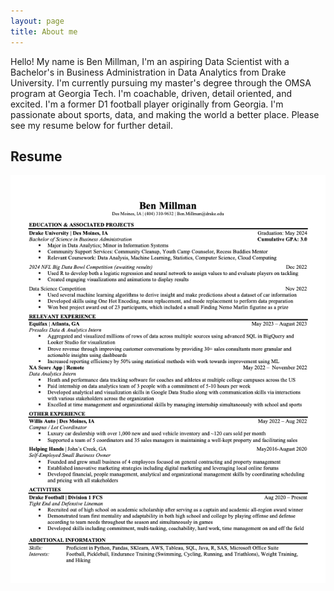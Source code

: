 ```yaml
---
layout: page
title: About me
---
```


Hello! My name is Ben Millman, I'm an aspiring Data Scientist with a Bachelor's in Business Administration in Data Analytics from Drake University. I'm currently pursuing my master's degree through the OMSA program at Georgia Tech. I'm coachable, driven, detail oriented, and excited. I'm a former D1 football player originally from Georgia. I'm passionate about sports, data, and making the world a better place. Please see my resume below for further detail. 
## Resume
![Resume](https://raw.githubusercontent.com/BenjaminMillman/BenjaminMillman.github.io/master/assets/img/Ben_Millman_Resume(Master)%20(2).png)
